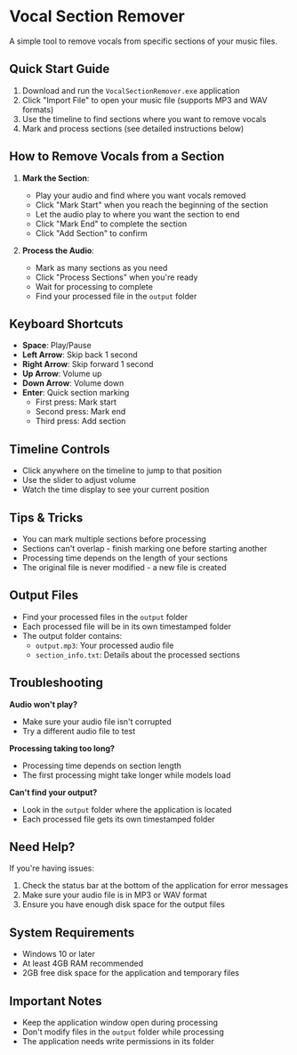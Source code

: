 # Vocal Section Remover

A simple tool to remove vocals from specific sections of your music files.

## Quick Start Guide

1. Download and run the `VocalSectionRemover.exe` application
2. Click "Import File" to open your music file (supports MP3 and WAV formats)
3. Use the timeline to find sections where you want to remove vocals
4. Mark and process sections (see detailed instructions below)

## How to Remove Vocals from a Section

1. **Mark the Section**:
   - Play your audio and find where you want vocals removed
   - Click "Mark Start" when you reach the beginning of the section
   - Let the audio play to where you want the section to end
   - Click "Mark End" to complete the section
   - Click "Add Section" to confirm

2. **Process the Audio**:
   - Mark as many sections as you need
   - Click "Process Sections" when you're ready
   - Wait for processing to complete
   - Find your processed file in the `output` folder

## Keyboard Shortcuts

- **Space**: Play/Pause
- **Left Arrow**: Skip back 1 second
- **Right Arrow**: Skip forward 1 second
- **Up Arrow**: Volume up
- **Down Arrow**: Volume down
- **Enter**: Quick section marking
  - First press: Mark start
  - Second press: Mark end
  - Third press: Add section

## Timeline Controls

- Click anywhere on the timeline to jump to that position
- Use the slider to adjust volume
- Watch the time display to see your current position

## Tips & Tricks

- You can mark multiple sections before processing
- Sections can't overlap - finish marking one before starting another
- Processing time depends on the length of your sections
- The original file is never modified - a new file is created

## Output Files

- Find your processed files in the `output` folder
- Each processed file will be in its own timestamped folder
- The output folder contains:
  - `output.mp3`: Your processed audio file
  - `section_info.txt`: Details about the processed sections

## Troubleshooting

**Audio won't play?**
- Make sure your audio file isn't corrupted
- Try a different audio file to test

**Processing taking too long?**
- Processing time depends on section length
- The first processing might take longer while models load

**Can't find your output?**
- Look in the `output` folder where the application is located
- Each processed file gets its own timestamped folder

## Need Help?

If you're having issues:
1. Check the status bar at the bottom of the application for error messages
2. Make sure your audio file is in MP3 or WAV format
3. Ensure you have enough disk space for the output files

## System Requirements

- Windows 10 or later
- At least 4GB RAM recommended
- 2GB free disk space for the application and temporary files

## Important Notes

- Keep the application window open during processing
- Don't modify files in the `output` folder while processing
- The application needs write permissions in its folder